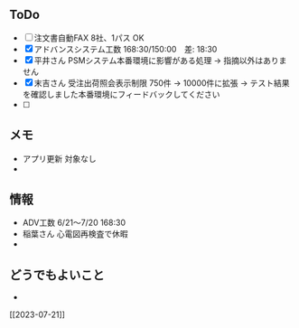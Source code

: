 ## ToDo
- [ ] 注文書自動FAX 8社、1パス OK
- [x] アドバンスシステム工数 168:30/150:00　差: 18:30
- [x] 平井さん PSMシステム本番環境に影響がある処理 → 指摘以外はありません
- [x] 末吉さん 受注出荷照会表示制限 750件 → 10000件に拡張  → テスト結果を確認しました本番環境にフィードバックしてください
- [ ] 


## メモ
- アプリ更新 対象なし
- 


## 情報
- ADV工数 6/21～7/20 168:30
- 稲葉さん 心電図再検査で休暇
- 


## どうでもよいこと
- 


[[2023-07-21]]

